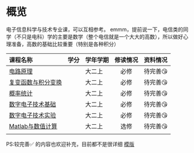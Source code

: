 # 概览

电子信息科学与技术专业课，可以互相参考。
emmm，提前说一下，电信类的同学（不只是电科）学的主要是数学（整个电信就是一个大大的高数），所以做好心理准备，高数的基础比较重要（特别是各种积分）

|课程名称|学分|学年学期|修读情况|资料情况|
|:--|:--|:--|:--:|:--|
|[电路原理](./大二上/电路原理/index.md)||大二上|必修|待完善😘|
|[复变函数与积分变换](./大二上/复变函数与积分变换/index.md)||大二上|必修|待完善😘|
|[概率统计](./大二上/概率统计/index.md)||大二上|必修|待完善😘|
|[数字电子技术基础](./大二上/数字电子技术基础/index.md)||大二上|必修|待完善😘|
|[数字电子技术实验](./大二上/数字电子技术实验/index.md)||大二上|必修|待完善😘|
|[Matlab与数值计算](./大二上/Matlab与数值计算/index.md)||大二上|选修|待完善😘|
|  | |  |  |  |

PS:较完善✅ 的内容也欢迎补充，目前都不是很详细  [模版](../template.md)

<style>
.md-typeset table:not([class]) th {
    min-width: 1em;
}
</style>